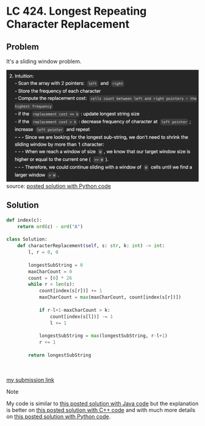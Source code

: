 
# LC 424. Longest Repeating Character Replacement

## Problem

It's a sliding window problem.

![alt text](attachments/2025-01-14-LC-424-Longest-Repeating-Character-Replacement/image.png)
source: [posted solution with Python code](https://leetcode.com/problems/longest-repeating-character-replacement/solutions/765776/python-two-pointers-process-for-coding-interviews)

## Solution

```python
def index(c):
    return ord(c) - ord("A")

class Solution:
    def characterReplacement(self, s: str, k: int) -> int:
        l, r = 0, 0
        
        longestSubString = 0
        maxCharCount = 0
        count = [0] * 26
        while r < len(s):
            count[index(s[r])] += 1
            maxCharCount = max(maxCharCount, count[index(s[r])])

            if r-l+1-maxCharCount > k:
                count[index(s[l])] -= 1
                l += 1
            
            longestSubString = max(longestSubString, r-l+1)
            r += 1 

        return longestSubString 

            
```
[my submission link](https://leetcode.com/problems/longest-repeating-character-replacement/submissions/1508993994)

> [!NOTE]  
> My code is similar to [this posted solution with Java code](https://leetcode.com/problems/longest-repeating-character-replacement/solutions/91271/java-12-lines-o-n-sliding-window-solution-with-explanation) but the explanation is better on [this posted solution with C++ code](https://leetcode.com/problems/longest-repeating-character-replacement/solutions/91285/sliding-window-similar-to-finding-longest-substring-with-k-distinct-characters) and with much more details on [this posted solution with Python code](https://leetcode.com/problems/longest-repeating-character-replacement/solutions/765776/python-two-pointers-process-for-coding-interviews).
